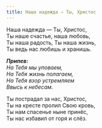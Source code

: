 ```yaml
---
title: Наша надежда — Ты, Христос
---
```


Наша надежда — Ты, Христос,  
Ты наше счастье, наша любовь,  
Ты наша радость, Ты наша жизнь,  
Ты ведь нас любишь и хранишь.

*__Припев:__  
На Тебя мы уповаем,  
На Тебя жизнь полагаем,  
На Тебя взор устремляем  
Ввысь к небесам.*

Ты пострадал за нас, Христос,  
Ты на кресте пролил Свою кровь,  
Ты нам спасенье ныне принёс,  
Ты нас избавил от горя и слёз.
